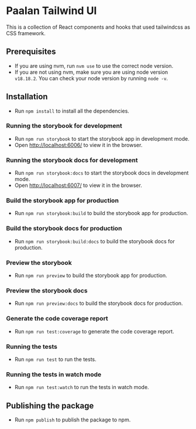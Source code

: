 # Paalan Tailwind UI

This is a collection of React components and hooks that used tailwindcss as CSS framework.

## Prerequisites

- If you are using nvm, run `nvm use` to use the correct node version.
- If you are not using nvm, make sure you are using node version `v18.18.2`. You can check your node version by running `node -v`.

## Installation

- Run `npm install` to install all the dependencies.

### Running the storybook for development

- Run `npm run storybook` to start the storybook app in development mode.
- Open [http://localhost:6006/](http://localhost:6006/) to view it in the browser.

### Running the storybook docs for development

- Run `npm run storybook:docs` to start the storybook docs in development mode.
- Open [http://localhost:6007/](http://localhost:6007/) to view it in the browser.

### Build the storybook app for production

- Run `npm run storybook:build` to build the storybook app for production.

### Build the storybook docs for production

- Run `npm run storybook:build:docs` to build the storybook docs for production.

### Preview the storybook

- Run `npm run preview` to build the storybook app for production.

### Preview the storybook docs

- Run `npm run preview:docs` to build the storybook docs for production.

### Generate the code coverage report

- Run `npm run test:coverage` to generate the code coverage report.

### Running the tests

- Run `npm run test` to run the tests.

### Running the tests in watch mode

- Run `npm run test:watch` to run the tests in watch mode.

## Publishing the package

- Run `npm publish` to publish the package to npm.
